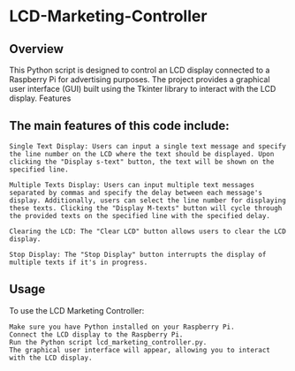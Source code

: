 # LCD-Marketing-Controller
## Overview

This Python script is designed to control an LCD display connected to a Raspberry Pi for advertising purposes. The project provides a graphical user interface (GUI) built using the Tkinter library to interact with the LCD display.
Features

## The main features of this code include:

    Single Text Display: Users can input a single text message and specify the line number on the LCD where the text should be displayed. Upon clicking the "Display s-text" button, the text will be shown on the specified line.

    Multiple Texts Display: Users can input multiple text messages separated by commas and specify the delay between each message's display. Additionally, users can select the line number for displaying these texts. Clicking the "Display M-texts" button will cycle through the provided texts on the specified line with the specified delay.

    Clearing the LCD: The "Clear LCD" button allows users to clear the LCD display.

    Stop Display: The "Stop Display" button interrupts the display of multiple texts if it's in progress.

## Usage

To use the LCD Marketing Controller:

    Make sure you have Python installed on your Raspberry Pi.
    Connect the LCD display to the Raspberry Pi.
    Run the Python script lcd_marketing_controller.py.
    The graphical user interface will appear, allowing you to interact with the LCD display.
